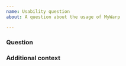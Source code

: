 ```yaml
---
name: Usability question
about: A question about the usage of MyWarp

---
```


### Question
<!-- A clear and concise description of what you are asking Ex. I have set up warp limits, but they are not working as expected. -->

### Additional context
<!-- Add any other context or screenshots illustrating your question -->
